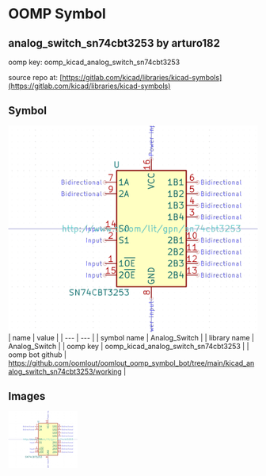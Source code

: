 # OOMP Symbol  
## analog_switch_sn74cbt3253  by arturo182  
  
oomp key: oomp_kicad_analog_switch_sn74cbt3253  
  
source repo at: [https://gitlab.com/kicad/libraries/kicad-symbols](https://gitlab.com/kicad/libraries/kicad-symbols)  
## Symbol  
  
[![working.png](working_600.png)](working.png)  
| name | value | 
| --- | --- | 
| symbol name | Analog_Switch | 
| library name | Analog_Switch | 
| oomp key | oomp_kicad_analog_switch_sn74cbt3253 | 
| oomp bot github | https://github.com/oomlout/oomlout_oomp_symbol_bot/tree/main/kicad_analog_switch_sn74cbt3253/working | 
## Images  
  
[![working.png](working_140.png)](working.png)  
